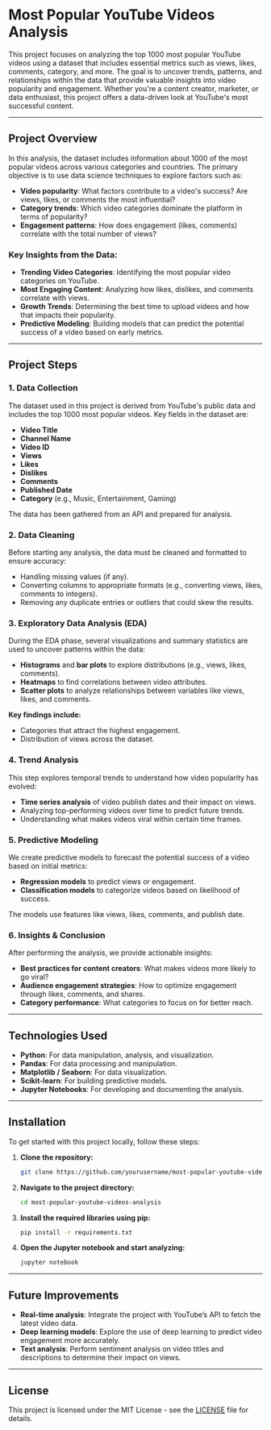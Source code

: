 # Most Popular YouTube Videos Analysis

This project focuses on analyzing the top 1000 most popular YouTube videos using a dataset that includes essential metrics such as views, likes, comments, category, and more. The goal is to uncover trends, patterns, and relationships within the data that provide valuable insights into video popularity and engagement. Whether you're a content creator, marketer, or data enthusiast, this project offers a data-driven look at YouTube's most successful content.

---

## Project Overview

In this analysis, the dataset includes information about 1000 of the most popular videos across various categories and countries. The primary objective is to use data science techniques to explore factors such as:

- **Video popularity**: What factors contribute to a video's success? Are views, likes, or comments the most influential?
- **Category trends**: Which video categories dominate the platform in terms of popularity?
- **Engagement patterns**: How does engagement (likes, comments) correlate with the total number of views?

### Key Insights from the Data:
- **Trending Video Categories**: Identifying the most popular video categories on YouTube.
- **Most Engaging Content**: Analyzing how likes, dislikes, and comments correlate with views.
- **Growth Trends**: Determining the best time to upload videos and how that impacts their popularity.
- **Predictive Modeling**: Building models that can predict the potential success of a video based on early metrics.

---

## Project Steps

### 1. Data Collection
The dataset used in this project is derived from YouTube's public data and includes the top 1000 most popular videos. Key fields in the dataset are:

- **Video Title**
- **Channel Name**
- **Video ID**
- **Views**
- **Likes**
- **Dislikes**
- **Comments**
- **Published Date**
- **Category** (e.g., Music, Entertainment, Gaming)

The data has been gathered from an API and prepared for analysis.

### 2. Data Cleaning
Before starting any analysis, the data must be cleaned and formatted to ensure accuracy:

- Handling missing values (if any).
- Converting columns to appropriate formats (e.g., converting views, likes, comments to integers).
- Removing any duplicate entries or outliers that could skew the results.

### 3. Exploratory Data Analysis (EDA)
During the EDA phase, several visualizations and summary statistics are used to uncover patterns within the data:

- **Histograms** and **bar plots** to explore distributions (e.g., views, likes, comments).
- **Heatmaps** to find correlations between video attributes.
- **Scatter plots** to analyze relationships between variables like views, likes, and comments.

**Key findings include:**
- Categories that attract the highest engagement.
- Distribution of views across the dataset.

### 4. Trend Analysis
This step explores temporal trends to understand how video popularity has evolved:

- **Time series analysis** of video publish dates and their impact on views.
- Analyzing top-performing videos over time to predict future trends.
- Understanding what makes videos viral within certain time frames.

### 5. Predictive Modeling
We create predictive models to forecast the potential success of a video based on initial metrics:

- **Regression models** to predict views or engagement.
- **Classification models** to categorize videos based on likelihood of success.

The models use features like views, likes, comments, and publish date.

### 6. Insights & Conclusion
After performing the analysis, we provide actionable insights:

- **Best practices for content creators**: What makes videos more likely to go viral?
- **Audience engagement strategies**: How to optimize engagement through likes, comments, and shares.
- **Category performance**: What categories to focus on for better reach.

---

## Technologies Used

- **Python**: For data manipulation, analysis, and visualization.
- **Pandas**: For data processing and manipulation.
- **Matplotlib / Seaborn**: For data visualization.
- **Scikit-learn**: For building predictive models.
- **Jupyter Notebooks**: For developing and documenting the analysis.

---

## Installation

To get started with this project locally, follow these steps:

1. **Clone the repository:**
    ```bash
    git clone https://github.com/yourusername/most-popular-youtube-videos-analysis.git
    ```

2. **Navigate to the project directory:**
    ```bash
    cd most-popular-youtube-videos-analysis
    ```

3. **Install the required libraries using pip:**
    ```bash
    pip install -r requirements.txt
    ```

4. **Open the Jupyter notebook and start analyzing:**
    ```bash
    jupyter notebook
    ```

---

## Future Improvements

- **Real-time analysis**: Integrate the project with YouTube’s API to fetch the latest video data.
- **Deep learning models**: Explore the use of deep learning to predict video engagement more accurately.
- **Text analysis**: Perform sentiment analysis on video titles and descriptions to determine their impact on views.

---

## License

This project is licensed under the MIT License - see the [LICENSE](LICENSE) file for details.
